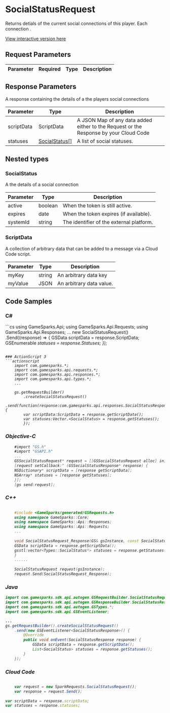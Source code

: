 
# SocialStatusRequest


Returns detials of the current social connections of this player. Each connection .


<a href="https://api.gamesparks.net/#socialstatusrequest" target="_gsapi">View interactive version here</a>

## Request Parameters

Parameter | Required | Type | Description
--------- | -------- | ---- | -----------

## Response Parameters


A response containing the details of a the players social connections

Parameter | Type | Description
--------- | ---- | -----------
scriptData | ScriptData | A JSON Map of any data added either to the Request or the Response by your Cloud Code
statuses | [SocialStatus[]](#socialstatus) | A list of social statuses.

## Nested types

### SocialStatus

A the details of a social connection

Parameter | Type | Description
--------- | ---- | -----------
active | boolean | When the token is still active.
expires | date | When the token expires (if available).
systemId | string | The identifier of the external platform.

### ScriptData

A collection of arbitrary data that can be added to a message via a Cloud Code script.

Parameter | Type | Description
--------- | ---- | -----------
myKey | string | An arbitrary data key
myValue | JSON | An arbitrary data value.


## Code Samples

<h3>C#</h3>
```cs
	using GameSparks.Api;
	using GameSparks.Api.Requests;
	using GameSparks.Api.Responses;
	...
	new SocialStatusRequest()
		.Send((response) => {
		GSData scriptData = response.ScriptData; 
		GSEnumerable<var> statuses = response.Statuses; 
		});

```

### ActionScript 3
```actionscript
	import com.gamesparks.*;
	import com.gamesparks.api.requests.*;
	import com.gamesparks.api.responses.*;
	import com.gamesparks.api.types.*;
	...
	
	gs.getRequestBuilder()
	    .createSocialStatusRequest()
		.send(function(response:com.gamesparks.api.responses.SocialStatusResponse):void {
		var scriptData:ScriptData = response.getScriptData(); 
		var statuses:Vector.<SocialStatus> = response.getStatuses(); 
		});

```

### Objective-C
```objectivec
	#import "GS.h"
	#import "GSAPI.h"
	...
	GSSocialStatusRequest* request = [[GSSocialStatusRequest alloc] init];
	[request setCallback:^ (GSSocialStatusResponse* response) {
	NSDictionary* scriptData = [response getScriptData]; 
	NSArray* statuses = [response getStatuses]; 
	}];
	[gs send:request];

```

### C++
```cpp

	#include <GameSparks/generated/GSRequests.h>
	using namespace GameSparks::Core;
	using namespace GameSparks::Api::Responses;
	using namespace GameSparks::Api::Requests;
	...
	
	void SocialStatusRequest_Response(GS& gsInstance, const SocialStatusResponse& response) {
	GSData scriptData = response.getScriptData(); 
	gsstl:vector<Types::SocialStatus*> statuses = response.getStatuses(); 
	}
	......
	
	SocialStatusRequest request(gsInstance);
	request.Send(SocialStatusRequest_Response);
```

### Java
```java
import com.gamesparks.sdk.api.autogen.GSRequestBuilder.SocialStatusRequest;
import com.gamesparks.sdk.api.autogen.GSResponseBuilder.SocialStatusResponse;
import com.gamesparks.sdk.api.autogen.GSTypes.*;
import com.gamesparks.sdk.api.GSEventListener;

...
gs.getRequestBuilder().createSocialStatusRequest()
	.send(new GSEventListener<SocialStatusResponse>() {
		@Override
		public void onEvent(SocialStatusResponse response) {
			GSData scriptData = response.getScriptData(); 
			List<SocialStatus> statuses = response.getStatuses(); 
		}
	});

```

### Cloud Code
```javascript

	var request = new SparkRequests.SocialStatusRequest();
	var response = request.Send();
	
var scriptData = response.scriptData; 
var statuses = response.statuses; 
```


